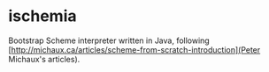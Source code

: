 ischemia
========

Bootstrap Scheme interpreter written in Java, following [http://michaux.ca/articles/scheme-from-scratch-introduction](Peter Michaux's articles).
